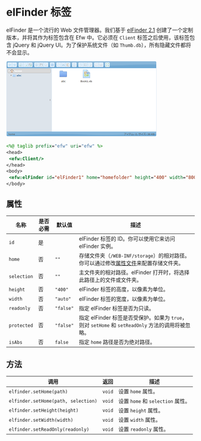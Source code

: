 # elFinder 标签

elFinder 是一个流行的 Web 文件管理器。我们基于 [elFinder 2.1](https://studio-42.github.io/elFinder/) 创建了一个定制版本，并将其作为标签包含在 Efw 中。它必须在 `Client` 标签之后使用，该标签包含 jQuery 和 jQuery UI。为了保护系统文件（如 `Thumb.db`），所有隐藏文件都将不会显示。

![elFinder 标签截图](../img/addition_tag_elfinder.png)

```jsp
<%@ taglib prefix="efw" uri="efw" %>
<head>
 <efw:Client/>
</head>
<body>
 <efw:elFinder id="elFinder1" home="homefolder" height="400" width="800" readonly="false" /> // 或 efw:elfinder, efw:Elfinder, efw:ELFINDER
</body>
```

## 属性

| 名称 | 是否必需 | 默认值 | 描述 |
|---|---|---|---|
| `id` | 是 |  | elFinder 标签的 ID。你可以使用它来访问 elFinder 实例。 |
| `home` | 否 | `""` | 存储文件夹（`/WEB-INF/storage`）的相对路径。你可以通过修改[属性文件](properties.web.md)来配置存储文件夹。 |
| `selection` | 否 | `""` | 主文件夹的相对路径。elFinder 打开时，将选择此路径上的文件或文件夹。 |
| `height` | 否 | `"400"` | elFinder 标签的高度，以像素为单位。 |
| `width` | 否 | `"auto"` | elFinder 标签的宽度，以像素为单位。 |
| `readonly` | 否 | `"false"` | 指定 elFinder 标签是否为只读。 |
| `protected` | 否 | `"false"` | 指定 elFinder 标签是否受保护。如果为 `true`，则对 `setHome` 和 `setReadOnly` 方法的调用将被忽略。 |
| `isAbs` | 否 | `false` | 指定 `home` 路径是否为绝对路径。 |

## 方法

| 调用 | 返回 | 描述 |
|---|---|---|
| `elfinder.setHome(path)` | `void` | 设置 `home` 属性。 |
| `elfinder.setHome(path, selection)` | `void` | 设置 `home` 和 `selection` 属性。 |
| `elfinder.setHeight(height)` | `void` | 设置 `height` 属性。 |
| `elfinder.setWidth(width)` | `void` | 设置 `width` 属性。 |
| `elfinder.setReadOnly(readonly)` | `void` | 设置 `readonly` 属性。 |